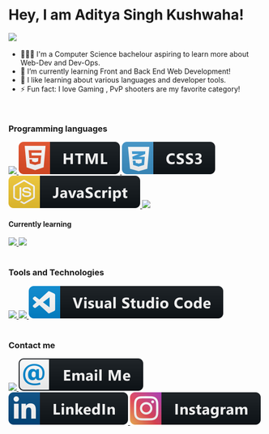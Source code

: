 # Hey, I am Aditya Singh Kushwaha! <br>
<img src="https://i.pinimg.com/originals/00/4b/17/004b173f6e3d6843df10114e087f30a8.gif"> <br>

- 🧑🏻‍💼 I'm a Computer Science bachelour aspiring to learn more about Web-Dev and Dev-Ops.
- 🌱 I’m currently learning Front and Back End Web Development!
- 👯 I like learning about various languages and developer tools.
- ⚡ Fun fact: I love Gaming , PvP shooters are my favorite category!

<br>

### Programming languages

<a href="#">
    <img src="https://raw.githubusercontent.com/fenix-hub/ColoredBadges/master/svg/dev/languages/python.svg">
</a> 


<a href="#">
    <img src="https://raw.githubusercontent.com/MikeCodesDotNET/ColoredBadges/master/svg/dev/languages/html.svg">
</a> 

<a href="#">
    <img src="https://raw.githubusercontent.com/MikeCodesDotNET/ColoredBadges/master/svg/dev/languages/css3.svg">
</a> 

<a href="#">
    <img src="https://raw.githubusercontent.com/MikeCodesDotNET/ColoredBadges/master/svg/dev/languages/js.svg">
</a> 

<a href="#">
    <img src="https://img.icons8.com/color/48/000000/sql.png">
</a> 

<br>

#### Currently learning
<a href="#">
    <img src="https://raw.githubusercontent.com/klaasnicolaas/ColoredBadges/new-badges/svg/dev/frameworks/nodejs_larger.svg">
</a> 

<a href="#">
    <img src="https://raw.githubusercontent.com/klaasnicolaas/ColoredBadges/new-badges/svg/dev/frameworks/react.svg">
</a>


<br>
<br>

### Tools and Technologies

<a href="#">
    <img src="https://raw.githubusercontent.com/klaasnicolaas/ColoredBadges/new-badges/svg/dev/tools/git.svg">
</a> 
<a href="#">
    <img src="https://raw.githubusercontent.com/klaasnicolaas/ColoredBadges/new-badges/svg/dev/services/github.svg">
</a> 

<a href="#">
    <img src="https://raw.githubusercontent.com/MikeCodesDotNET/ColoredBadges/master/svg/dev/tools/visualstudio_code.svg">
</a> 
 

<br>
<br>



### Contact me


<a href="https://discord.com/channels/@me/1287053312772018198">
    <img src="https://raw.githubusercontent.com/fenix-hub/ColoredBadges/master/svg/social/discord.svg">
</a>  

<a href="mailto:decoder160@gmail.com">
    <img src="https://raw.githubusercontent.com/MikeCodesDotNET/ColoredBadges/master/svg/social/email_me.svg">
</a>  

<a href="https://www.linkedin.com/in/aditya-kushwaha-886283289/">
    <img src="https://raw.githubusercontent.com/MikeCodesDotNET/ColoredBadges/master/svg/social/linkedin.svg">
</a>

<a href="https://www.instagram.com/direct/inbox/">
    <img src="https://raw.githubusercontent.com/MikeCodesDotNET/ColoredBadges/master/svg/social/instagram.svg">
</a>


<br>
<br>

